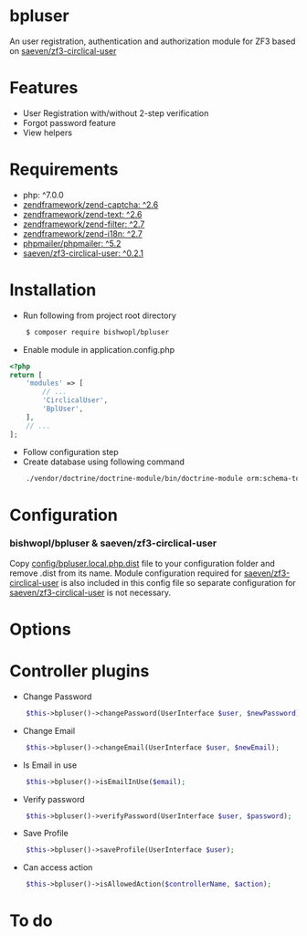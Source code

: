 # bpluser
An user registration, authentication and authorization module for ZF3 based on [saeven/zf3-circlical-user](https://github.com/Saeven/zf3-circlical-user/)

# Features
* User Registration with/without 2-step verification
* Forgot password feature
* View helpers

# Requirements
* php: ^7.0.0
* [zendframework/zend-captcha: ^2.6](https://github.com/zendframework/zend-captcha)
* [zendframework/zend-text: ^2.6](https://github.com/zendframework/zend-text)
* [zendframework/zend-filter: ^2.7](https://github.com/zendframework/zend-filter)
* [zendframework/zend-i18n: ^2.7](https://github.com/zendframework/zend-i18n)
* [phpmailer/phpmailer: ^5.2](https://github.com/PHPMailer/PHPMailer)
* [saeven/zf3-circlical-user: ^0.2.1](https://github.com/Saeven/zf3-circlical-user/)
    
# Installation
* Run following from project root directory 
```bash
    $ composer require bishwopl/bpluser
```
* Enable module in application.config.php
```php
<?php
return [
    'modules' => [
        // ...
        'CirclicalUser',
        'BplUser',
    ],
    // ...
];
```
* Follow configuration step
* Create database using following command 
```bash
    ./vendor/doctrine/doctrine-module/bin/doctrine-module orm:schema-tool:create
```
# Configuration

### bishwopl/bpluser & saeven/zf3-circlical-user
Copy [config/bpluser.local.php.dist](https://github.com/bishwopl/bpluser/blob/master/config/bpluser.local.php.dist) file to your configuration folder and remove .dist from its name. Module configuration required for [saeven/zf3-circlical-user](https://github.com/Saeven/zf3-circlical-user/) is also included in this config file so separate configuration for [saeven/zf3-circlical-user](https://github.com/Saeven/zf3-circlical-user/) is not necessary.

# Options

# Controller plugins
* Change Password
```php
    $this->bpluser()->changePassword(UserInterface $user, $newPassword);
```
* Change Email
```php
    $this->bpluser()->changeEmail(UserInterface $user, $newEmail);
```
* Is Email in use
```php
    $this->bpluser()->isEmailInUse($email);
```
* Verify password
```php
    $this->bpluser()->verifyPassword(UserInterface $user, $password);
```
* Save Profile
```php
    $this->bpluser()->saveProfile(UserInterface $user);
```
* Can access action
```php
    $this->bpluser()->isAllowedAction($controllerName, $action);
```
# To do 
